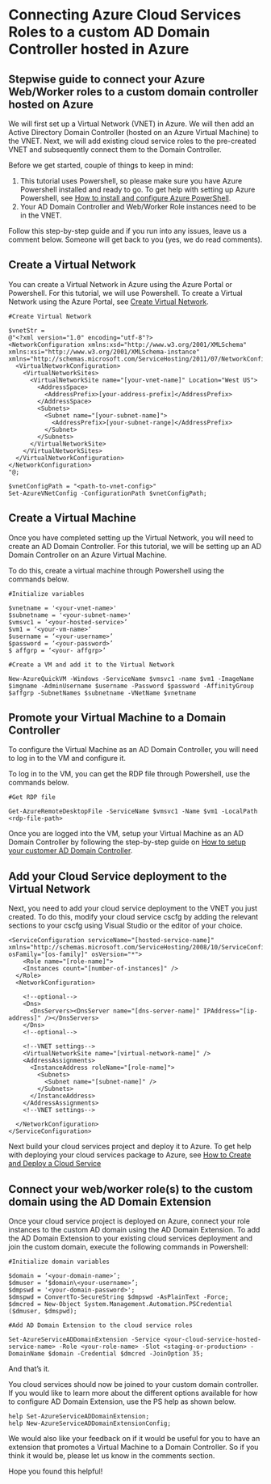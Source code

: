 <properties
  pageTitle="Connecting Azure Cloud Services Roles to a custom AD Domain Controller hosted in Azure"
  description="Learn how to connect your web/worker roles to a custom AD Domain using Powershell and AD Domain Extension"
  services="cloud-services"
  documentationCenter=""
  authors="VMak"
  manager="MadhanA"
  editor=""/>

  <tags
    ms.service="cloud-services"
    ms.date="03/05/2015"
    wacn.date=""/>

# Connecting Azure Cloud Services Roles to a custom AD Domain Controller hosted in Azure

## Stepwise guide to connect your Azure Web/Worker roles to a custom domain controller hosted on Azure

We will first set up a Virtual Network (VNET) in Azure. We will then add an Active Directory Domain Controller (hosted on an Azure Virtual Machine) to the VNET. Next, we will add existing cloud service roles to the pre-created VNET and subsequently connect them to the Domain Controller.

Before we get started, couple of things to keep in mind:
1.	This tutorial uses Powershell, so please make sure you have Azure Powershell installed and ready to go. To get help with setting up Azure Powershell, see [How to install and configure Azure PowerShell](/documentation/articles/install-configure-powershell).
2.	Your AD Domain Controller and Web/Worker Role instances need to be in the VNET.

Follow this step-by-step guide and if you run into any issues, leave us a comment below. Someone will get back to you (yes, we do read comments).

## Create a Virtual Network

You can create a Virtual Network in Azure using the Azure Portal or Powershell. For this tutorial, we will use Powershell. To create a Virtual Network using the Azure Portal, see [Create Virtual Network](/documentation/articles/create-virtual-network).

    #Create Virtual Network

    $vnetStr =
    @"<?xml version="1.0" encoding="utf-8"?>
    <NetworkConfiguration xmlns:xsd="http://www.w3.org/2001/XMLSchema" xmlns:xsi="http://www.w3.org/2001/XMLSchema-instance" xmlns="http://schemas.microsoft.com/ServiceHosting/2011/07/NetworkConfiguration">
      <VirtualNetworkConfiguration>
        <VirtualNetworkSites>
          <VirtualNetworkSite name="[your-vnet-name]" Location="West US">
            <AddressSpace>
              <AddressPrefix>[your-address-prefix]</AddressPrefix>
            </AddressSpace>
            <Subnets>
              <Subnet name="[your-subnet-name]">
                <AddressPrefix>[your-subnet-range]</AddressPrefix>
              </Subnet>
            </Subnets>
          </VirtualNetworkSite>
        </VirtualNetworkSites>
      </VirtualNetworkConfiguration>
    </NetworkConfiguration>
    "@;

    $vnetConfigPath = "<path-to-vnet-config>"
    Set-AzureVNetConfig -ConfigurationPath $vnetConfigPath;

## Create a Virtual Machine

Once you have completed setting up the Virtual Network, you will need to create an AD Domain Controller. For this tutorial, we will be setting up an AD Domain Controller on an Azure Virtual Machine.

To do this, create a virtual machine through Powershell using the commands below.

    #Initialize variables

    $vnetname = '<your-vnet-name>'
    $subnetname = '<your-subnet-name>'
    $vmsvc1 = ‘<your-hosted-service>’
    $vm1 = ‘<your-vm-name>’
    $username = ‘<your-username>’
    $password = ‘<your-password>’
    $ affgrp = ‘<your- affgrp>’

    #Create a VM and add it to the Virtual Network

    New-AzureQuickVM -Windows -ServiceName $vmsvc1 -name $vm1 -ImageName $imgname -AdminUsername $username -Password $password -AffinityGroup $affgrp -SubnetNames $subnetname -VNetName $vnetname


## Promote your Virtual Machine to a Domain Controller
To configure the Virtual Machine as an AD Domain Controller, you will need to log in to the VM and configure it.

To log in to the VM, you can get the RDP file through Powershell, use the commands below.

    #Get RDP file

    Get-AzureRemoteDesktopFile -ServiceName $vmsvc1 -Name $vm1 -LocalPath <rdp-file-path>

Once you are logged into the VM, setup your Virtual Machine as an AD Domain Controller by following the step-by-step guide on [How to setup your customer AD Domain Controller](http://social.technet.microsoft.com/wiki/contents/articles/12370.windows-server-2012-set-up-your-first-domain-controller-step-by-step.aspx).

## Add your Cloud Service deployment to the Virtual Network

Next, you need to add your cloud service deployment to the VNET you just created. To do this, modify your cloud service cscfg by adding the relevant sections to your cscfg using Visual Studio or the editor of your choice.

    <ServiceConfiguration serviceName="[hosted-service-name]" xmlns="http://schemas.microsoft.com/ServiceHosting/2008/10/ServiceConfiguration" osFamily="[os-family]" osVersion="*">
        <Role name="[role-name]">
        <Instances count="[number-of-instances]" />
      </Role>
      <NetworkConfiguration>

        <!--optional-->
        <Dns>
          <DnsServers><DnsServer name="[dns-server-name]" IPAddress="[ip-address]" /></DnsServers>
        </Dns>
        <!--optional-->

        <!--VNET settings-->
        <VirtualNetworkSite name="[virtual-network-name]" />
        <AddressAssignments>
          <InstanceAddress roleName="[role-name]">
            <Subnets>
              <Subnet name="[subnet-name]" />
            </Subnets>
          </InstanceAddress>
        </AddressAssignments>
        <!--VNET settings-->

      </NetworkConfiguration>
    </ServiceConfiguration>

Next build your cloud services project and deploy it to Azure. To get help with deploying your cloud services package to Azure, see [How to Create and Deploy a Cloud Service](/documentation/articles/cloud-services-how-to-create-deploy/#deploy)

## Connect your web/worker role(s) to the custom domain using the AD Domain Extension

Once your cloud service project is deployed on Azure, connect your role instances to the custom AD domain using the AD Domain Extension. To add the AD Domain Extension to your existing cloud services deployment and join the custom domain, execute the following commands in Powershell:

    #Initialize domain variables

    $domain = ‘<your-domain-name>’;
    $dmuser = ‘$domain\<your-username>’;
    $dmpswd = '<your-domain-password>';
    $dmspwd = ConvertTo-SecureString $dmpswd -AsPlainText -Force;
    $dmcred = New-Object System.Management.Automation.PSCredential ($dmuser, $dmspwd);

    #Add AD Domain Extension to the cloud service roles

    Set-AzureServiceADDomainExtension -Service <your-cloud-service-hosted-service-name> -Role <your-role-name> -Slot <staging-or-production> -DomainName $domain -Credential $dmcred -JoinOption 35;

And that’s it.

You cloud services should now be joined to your custom domain controller. If you would like to learn more about the different options available for how to configure AD Domain Extension, use the PS help as shown below.

    help Set-AzureServiceADDomainExtension;
    help New-AzureServiceADDomainExtensionConfig;

We would also like your feedback on if it would be useful for you to have an extension that promotes a Virtual Machine to a Domain Controller. So if you think it would be, please let us know in the comments section.

Hope you found this helpful!
 